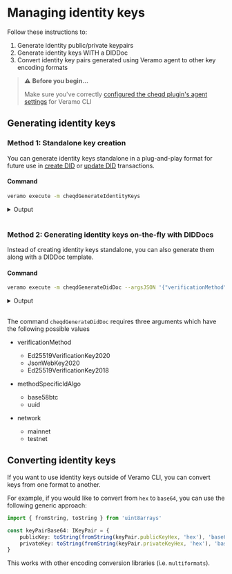 # Managing identity keys

Follow these instructions to:

1. Generate identity public/private keypairs
2. Generate identity keys WITH a DIDDoc
3. Convert identity key pairs generated using Veramo agent to other key encoding formats

> ⚠️ **Before you begin...**
>
> Make sure you've correctly [configured the cheqd plugin's agent settings](../../guides/software-development-kits-sdks/veramo-sdk-for-cheqd/setup-cli.md) for Veramo CLI

## Generating identity keys

### Method 1: Standalone key creation

You can generate identity keys standalone in a plug-and-play format for future use in [create DID](./) or [update DID](update-did.md) transactions.

#### Command

```bash
veramo execute -m cheqdGenerateIdentityKeys
```

<details> 
<summary>Output</summary>

```bash
Method:  cheqdGenerateIdentityKeys

Arguments:  {
  "argsObj": {
    "args": {}
  }
}

Result : {
  "publicKeyHex": "XXXX",
  "privateKeyHex": "XXXXXXXXX",
  "kid": "XXXX",
  "type": "Ed25519"
}
```
</details>
<br>

### Method 2: Generating identity keys on-the-fly with DIDDocs

Instead of creating identity keys standalone, you can also generate them along with a DIDDoc template.

#### Command

```bash
veramo execute -m cheqdGenerateDidDoc --argsJSON '{"verificationMethod": "Ed25519VerificationKey2020", "methodSpecificIdAlgo": "base58btc", "network": "testnet"}'
```

<details>
<summary>Output</summary>

```bash
Method:  cheqdGenerateDidDoc

Arguments:  {
  "argsObj": {
    "verificationMethod": "Ed25519VerificationKey2020",
    "methodSpecificIdAlgo": "base58btc",
    "methodSpecificIdLength": 16,
    "network": "testnet"
  }
}

Result : {
  "didDoc": {
    "context": [],
    "id": "did:cheqd:testnet:z2yJuNbhoUpRn7yp",
    "controller": [
      "did:cheqd:testnet:z2yJuNbhoUpRn7yp"
    ],
    "authentication": [
      "did:cheqd:testnet:z2yJuNbhoUpRn7yp#key-1"
    ],
    "assertionMethod": [],
    "capabilityInvocation": [],
    "capabilityDelegation": [],
    "keyAgreement": [],
    "alsoKnownAs": [],
    "verificationMethod": [
      {
        "id": "did:cheqd:testnet:z2yJuNbhoUpRn7yp#key-1",
        "type": "Ed25519VerificationKey2020",
        "controller": "did:cheqd:testnet:z2yJuNbhoUpRn7yp",
        "publicKeyMultibase": "z2yJuNbhoUpRn7ypAugSLzkCc8QEw146RJ8DD3jzCZQ6A",
        "publicKeyJwk": []
      }
    ],
    "service": []
  },
  "keys": {
    "publicKeyHex": "XXXX",
    "privateKeyHex": "XXXXXXXX",
    "kid": "XXXX",
    "type": "Ed25519"
  }
}
```
</details>

<br>

The command `cheqdGenerateDidDoc` requires three arguments which have the following possible values

* verificationMethod
  * Ed25519VerificationKey2020
  * JsonWebKey2020
  * Ed25519VerificationKey2018

* methodSpecificIdAlgo
  * base58btc
  * uuid

* network
  * mainnet
  * testnet


## Converting identity keys

If you want to use identity keys outside of Veramo CLI, you can convert keys from one format to another.

For example, if you would like to convert from `hex` to `base64`, you can use the following generic approach:

```typescript
import { fromString, toString } from 'uint8arrays'

const keyPairBase64: IKeyPair = {
    publicKey: toString(fromString(keyPair.publicKeyHex, 'hex'), 'base64'),
    privateKey: toString(fromString(keyPair.privateKeyHex, 'hex'), 'base64')
}
```

This works with other encoding conversion libraries (i.e. `multiformats`).
